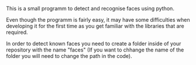 This is a small programm to detect and recognise faces using python. 

Even though the programm is fairly easy, it may have some difficulties when developing it for the first time as you get familiar with the libraries that are required. 

In order to detect known faces you need to create a folder inside of your repository  with the name "faces" (If you want to chhange the name of the folder you will need to change the path in the code). 
